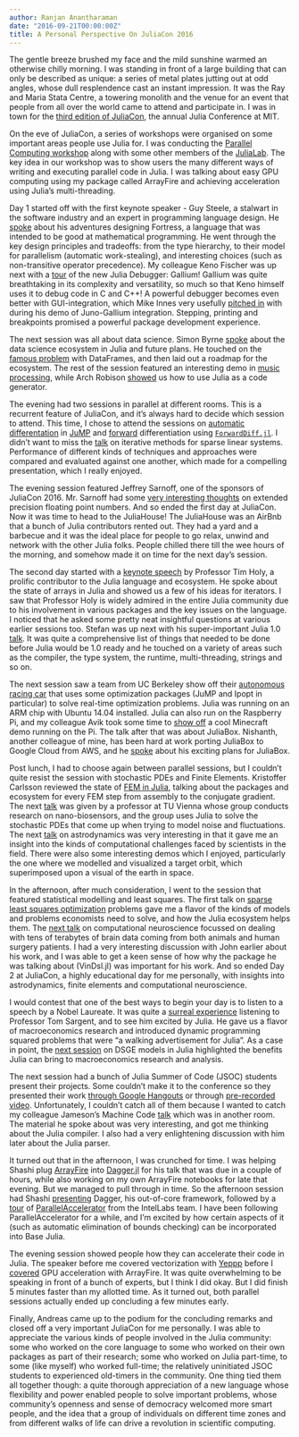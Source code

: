 ```yaml
---
author: Ranjan Anantharaman
date: "2016-09-21T00:00:00Z"
title: A Personal Perspective On JuliaCon 2016
---
```


The gentle breeze brushed my face and the mild sunshine warmed an
otherwise chilly morning. I was standing in front of a large building that can
only be described as unique: a series of metal plates jutting out at odd angles,
whose dull resplendence cast an instant impression. It was the Ray and Maria
Stata Centre, a towering monolith and the venue for an event that
people from all over the world came to attend and participate in. I was in town for
the [third edition of JuliaCon](https://www.youtube.com/watch?v=EZD3Scuv02g&list=PLP8iPy9hna6SQPwZUDtAM59-wPzCPyD_S),
the annual Julia Conference at MIT.

On the eve of JuliaCon, a series of workshops were organised on some important
areas people use Julia for. I was conducting the
[Parallel Computing workshop](https://www.youtube.com/watch?v=euZkvgx0fG8)
along with some other members of the [JuliaLab](http://julia.mit.edu/). The key idea in our workshop was
to show users the many different ways of writing and executing parallel code in Julia.
I was talking about easy GPU computing using my package called ArrayFire and achieving
acceleration using Julia’s multi-threading.

Day 1 started off with the first keynote speaker - Guy Steele, a stalwart
in the software industry and an expert in programming language design. He
[spoke](https://www.youtube.com/watch?v=EZD3Scuv02g) about his adventures designing
Fortress, a language that was intended to be good at mathematical programming.
He went through the key design principles and tradeoffs: from the type hierarchy,
to their model for parallelism (automatic work-stealing), and interesting choices
(such as non-transitive operator precedence). My colleague Keno Fischer was up next
with a [tour](https://www.youtube.com/watch?v=e6-hcOHO0tc) of the new Julia Debugger:
Gallium! Gallium was quite breathtaking in its complexity and versatility, so much so
that Keno himself uses it to debug code in C and C++! A powerful debugger becomes even
better with GUI-integration, which Mike Innes very usefully
[pitched in](https://www.youtube.com/watch?v=yDwUL3aRSRc) with during his demo of
Juno-Gallium integration. Stepping, printing and breakpoints promised a powerful
package development experience.

The next session was all about data science. Simon Byrne
[spoke](https://www.youtube.com/watch?v=ScCY_nE0hlU) about the data science ecosystem
in Julia and future plans. He touched on the
[famous problem](http://www.johnmyleswhite.com/notebook/2015/11/28/why-julias-dataframes-are-still-slow/)
with DataFrames, and then laid out a roadmap for the ecosystem. The rest of the
session featured an interesting demo in
[music processing](https://www.youtube.com/watch?v=IOVrVOacLP8),
while Arch Robison [showed](https://www.youtube.com/watch?v=02NkiDoRDCU)
us how to use Julia as a code generator.

The evening had two sessions in parallel at different rooms. This is a recurrent
feature of JuliaCon, and it’s always hard to decide which session to attend.
This time, I chose to attend the sessions on
[automatic differentation](https://www.youtube.com/watch?v=xtfNug-htcs) in
[JuMP](https://github.com/JuliaOpt/JuMP.jl) and
[forward](https://www.youtube.com/watch?v=r2hhRSHiQwY) differentiation using
[`ForwardDiff.jl`](https://github.com/JuliaDiff/ForwardDiff.jl). I didn’t want to miss the
[talk](https://www.youtube.com/watch?v=AJHyr-O5qfY) on iterative methods for sparse
linear systems. Performance of different kinds of techniques and approaches were compared
and evaluated against one another, which made for a compelling presentation,
which I really enjoyed.

The evening session featured Jeffrey Sarnoff, one of the sponsors of JuliaCon 2016.
Mr. Sarnoff had some [very interesting thoughts](https://www.youtube.com/watch?v=R111conL0jM)
on extended precision floating point numbers. And so ended the first day at JuliaCon.
Now it was time to head to the JuliaHouse! The JuliaHouse was an AirBnb that a bunch of
Julia contributors rented out. They had a yard and a barbecue and it was the ideal place
for people to go relax, unwind and network with the other Julia folks. People chilled there
till the wee hours of the morning, and somehow made it on time for the next day’s session.

The second day started with a [keynote speech](https://www.youtube.com/watch?v=fl0g9tHeghA)
by Professor Tim Holy, a prolific contributor to the Julia language and ecosystem.
He spoke about the state of arrays in Julia and showed us a few of his ideas for iterators.
I saw that Professor Holy is widely admired in the entire Julia community due to his involvement
in various packages and the key issues on the language. I noticed that he asked some pretty neat
insightful questions at various earlier sessions too. Stefan was up next with his super-important
Julia 1.0 [talk](https://www.youtube.com/watch?v=5gXMpbY1kJY). It was quite a comprehensive list
of things that needed to be done before Julia would be 1.0 ready and he touched on a variety of areas
such as the compiler, the type system, the runtime, multi-threading, strings and so on.

The next session saw a team from UC Berkeley show off their
[autonomous racing car](https://www.youtube.com/watch?v=bX4TXWO7dA0) that uses some optimization
packages (JuMP and Ipopt in particular) to solve real-time optimization problems. Julia was running
on an ARM chip with Ubuntu 14.04 installed. Julia can also run on the Raspberry Pi, and my colleague
Avik took some time to [show off](https://www.youtube.com/watch?v=EvJ-OvTC5eE) a cool Minecraft demo
running on the Pi. The talk after that was about JuliaBox. Nishanth, another colleague of mine, has
been hard at work porting JuliaBox to Google Cloud from AWS, and he
[spoke](https://www.youtube.com/watch?v=j0tmyWJ-aSQ) about his exciting plans for JuliaBox.

Post lunch, I had to choose again between parallel sessions, but I couldn’t quite
resist the session with stochastic PDEs and Finite Elements. Kristoffer Carlsson
reviewed the state of [FEM in Julia](https://www.youtube.com/watch?v=30TUEhbGmuc),
talking about the packages and ecosystem for every FEM step from assembly to the
conjugate gradient. The next [talk](https://www.youtube.com/watch?v=EEP2NMgC9Zo)
was given by a professor at TU Vienna whose group conducts research on nano-biosensors,
and the group uses Julia to solve the stochastic PDEs that come up when trying to model
noise and fluctuations. The next [talk](https://www.youtube.com/watch?v=IjJqVwtWO3s)
on astrodynamics was very interesting in that it gave me an insight into the kinds of
computational challenges faced by scientists in the field. There were also some interesting
demos which I enjoyed, particularly the one where we modelled and visualized a target orbit,
which superimposed upon a visual of the earth in space.

In the afternoon, after much consideration, I went to the session that featured statistical
modelling and least squares. The first talk on
[sparse least squares optimization](https://www.youtube.com/watch?v=S5sA-Ch_KPo) problems
gave me a flavor of the kinds of models and problems economists need to solve, and how the
Julia ecosystem helps them. The [next talk](https://www.youtube.com/watch?v=ZfjRjljXYXk)
on computational neuroscience focussed on dealing with tens of terabytes of brain data
coming from both animals and human surgery patients. I had a very interesting discussion
with John earlier about his work, and I was able to get a keen sense of how why the package
he was talking about (VinDsl.jl) was important for his work. And so ended Day 2 at JuliaCon,
a highly educational day for me personally, with insights into astrodynamics, finite elements
and computational neuroscience.

I would contest that one of the best ways to begin your day is to listen to a speech by a Nobel
Laureate. It was quite a [surreal experience](https://www.youtube.com/watch?v=KkKBwJkYgVk)
listening to Professor Tom Sargent, and to see him excited by Julia. He gave us a flavor of
macroeconomics research and introduced dynamic programming squared problems that were
“a walking advertisement for Julia”. As a case in point, the
[next session](https://www.youtube.com/watch?v=Vd2LJI3JLU0) on DSGE models in Julia highlighted
the benefits Julia can bring to macroeconomics research and analysis.

The next session had a bunch of Julia Summer of Code (JSOC) students present their projects.
Some couldn’t make it to the conference so they presented their work
[through Google Hangouts](https://www.youtube.com/watch?v=On0AtfGh758) or through
[pre-recorded video](https://www.youtube.com/watch?v=AVOooQYi9F4). Unfortunately, I couldn’t
catch all of them because I wanted to catch my colleague Jameson’s Machine Code
[talk](https://www.youtube.com/watch?v=ErGi9sNgUjw) which was in another room. The material
he spoke about was very interesting, and got me thinking about the Julia compiler. I also had a
very enlightening discussion with him later about the Julia parser.

It turned out that in the afternoon, I was crunched for time. I was helping Shashi plug
[ArrayFire](https://github.com/JuliaComputing/ArrayFire.jl) into
[Dagger.jl](https://github.com/JuliaParallel/Dagger.jl) for his talk that was due in a
couple of hours, while also working on my own ArrayFire notebooks for late that evening.
But we managed to pull through in time. So the afternoon session had
Shashi [presenting](https://www.youtube.com/watch?v=1hvCuQtt6Yg)
Dagger, his out-of-core framework, followed by a [tour](https://www.youtube.com/watch?v=Ti9qqAe_NF4)
of [ParallelAccelerator](https://github.com/IntelLabs/ParallelAccelerator.jl) from the IntelLabs team.
I have been following ParallelAccelerator for a while, and I’m excited by how certain aspects
of it (such as automatic elimination of bounds checking) can be incorporated into Base Julia.

The evening session showed people how they can accelerate their code in Julia. The speaker
before me covered vectorization with [Yeppp](https://www.youtube.com/watch?v=luScuvqiow4)
before I [covered](https://www.youtube.com/watch?v=2f32XSMYlDk) GPU acceleration with ArrayFire.
It was quite overwhelming to be speaking in front of a bunch of experts, but I think I did okay.
But I did finish 5 minutes faster than my allotted time. As it turned out, both parallel sessions
actually ended up concluding a few minutes early.

Finally, Andreas came up to the podium for the concluding remarks and closed off a very important
JuliaCon for me personally. I was able to appreciate the various kinds of people involved in the
Julia community: some who worked on the core language to some who worked on their own packages as
part of their research; some who worked on Julia part-time, to some (like myself) who worked
full-time; the relatively uninitiated JSOC students to experienced old-timers in the community.
One thing tied them all together though: a quite thorough appreciation of a new language whose
flexibility and power enabled people to solve important problems, whose community’s openness and sense
of democracy welcomed more smart people, and the idea that a group of individuals on different time zones
and from different walks of life can drive a revolution in scientific computing.
